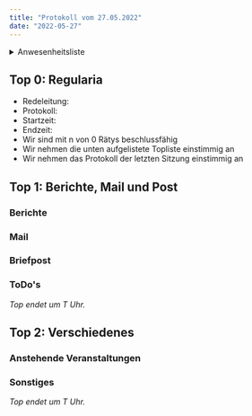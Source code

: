 ```yaml
---
title: "Protokoll vom 27.05.2022"
date: "2022-05-27"
---
```


<details>
<summary>Anwesenheitsliste</summary>

#### Anwesende Rätys

#### Abwesende Rätys

#### Entschuldigte Rätys

#### Gäste

</details>

## Top 0: Regularia

- Redeleitung: 
- Protokoll: 
- Startzeit: 
- Endzeit: 
- Wir sind mit n von 0 Rätys beschlussfähig
- Wir nehmen die unten aufgelistete Topliste einstimmig an
- Wir nehmen das Protokoll der letzten Sitzung einstimmig an

## Top 1: Berichte, Mail und Post

### Berichte

### Mail

### Briefpost

### ToDo's

_Top endet um T Uhr._

## Top 2: Verschiedenes

### Anstehende Veranstaltungen

### Sonstiges

_Top endet um T Uhr._
